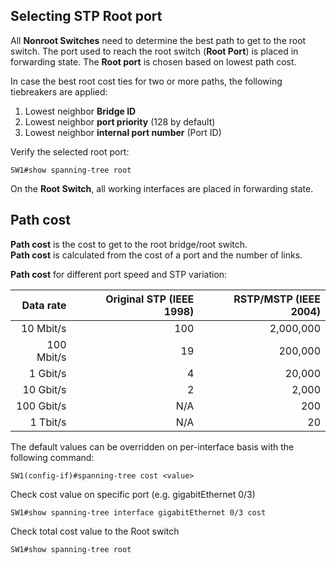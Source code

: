 ## Selecting STP Root port

All **Nonroot Switches** need to determine the best path to get to the root switch.
The port used to reach the root switch (**Root Port**) is placed in forwarding state.
The **Root port** is chosen based on lowest path cost.

In case the best root cost ties for two or more paths, the following tiebreakers are applied:

1. Lowest neighbor **Bridge ID**
2. Lowest neighbor **port priority** (128 by default)
3. Lowest neighbor **internal port number** (Port ID)

Verify the selected root port:

```
SW1#show spanning-tree root
```

On the **Root Switch**, all working interfaces are placed in forwarding state.

## Path cost

**Path cost** is the cost to get to the root bridge/root switch.<br>
**Path cost** is calculated from the cost of a port and the number of links.

**Path cost** for different port speed and STP variation:

|  Data rate | Original STP (IEEE 1998) | RSTP/MSTP (IEEE 2004) |
| ---------: | -----------------------: | --------------------: |
|  10 Mbit/s |                      100 |             2,000,000 |
| 100 Mbit/s |                       19 |               200,000 |
|   1 Gbit/s |                        4 |                20,000 |
|  10 Gbit/s |                        2 |                 2,000 |
| 100 Gbit/s |                      N/A |                   200 |
|   1 Tbit/s |                      N/A |                    20 |

The default values can be overridden on per-interface basis with the following command:

```
SW1(config-if)#spanning-tree cost <value>
```

Check cost value on specific port (e.g. gigabitEthernet 0/3)

```
SW1#show spanning-tree interface gigabitEthernet 0/3 cost
```

Check total cost value to the Root switch

```
SW1#show spanning-tree root
```
